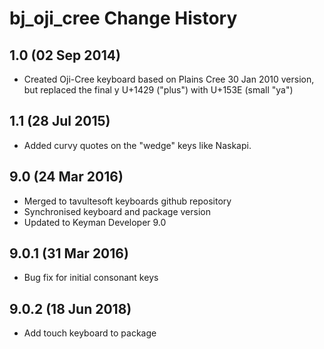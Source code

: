 bj_oji_cree Change History
=======================

1.0 (02 Sep 2014)
-----------------

* Created Oji-Cree keyboard based on Plains Cree 30 Jan 2010 version, but replaced the final y U+1429 ("plus") with U+153E (small "ya")

1.1 (28 Jul 2015)
-----------------

* Added curvy quotes on the "wedge" keys like Naskapi.

9.0 (24 Mar 2016)
-----------------

* Merged to tavultesoft keyboards github repository
* Synchronised keyboard and package version
* Updated to Keyman Developer 9.0

9.0.1 (31 Mar 2016)
-----------------

* Bug fix for initial consonant keys

9.0.2 (18 Jun 2018)
-------------------

* Add touch keyboard to package
